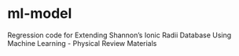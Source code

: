 # ml-model
Regression code for Extending Shannon’s Ionic Radii Database Using Machine Learning - Physical Review Materials
